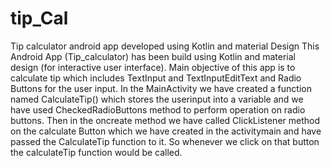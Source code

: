 # tip_Cal
Tip calculator android app developed using Kotlin and material Design
This Android App (Tip_calculator) has been build using Kotlin and material design (for interactive user interface). Main objective of this app is to calculate tip which includes 
TextInput and TextInputEditText and Radio Buttons for the user input. In the MainActivity we have created a function named CalculateTip() which stores the userinput into a variable and we have used CheckedRadioButtons method to perform operation on radio buttons.
Then in the oncreate method we have called ClickListener method on the calculate Button which we have created in the activitymain and have passed the CalculateTip function to it. So whenever we click on that button the calculateTip function would be called.
